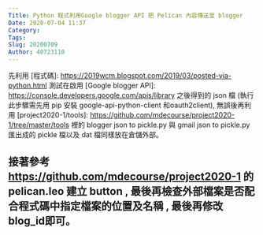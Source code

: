 ```yaml
---
Title: Python 程式利用Google blogger API 把 Pelican 內容傳送至 blogger
Date: 2020-07-04 11:37
Category: 
Tags: 
Slug: 20200709
Author: 40723110
---
```


先利用 [程式碼]: https://2019wcm.blogspot.com/2019/03/posted-via-python.html 測試在啟用 [Google blogger API]: https://console.developers.google.com/apis/library 之後得到的 json 檔 (執行此步驟需先用 pip 安裝 google-api-python-client 和oauth2client), 無誤後再利用 [project2020-1/tools]: https://github.com/mdecourse/project2020-1/tree/master/tools 裡的 blogger json to pickle.py 與 gmail json to pickle.py 匯出成的 pickle 檔以及 dat 檔同樣放在倉儲外部。

接著參考 https://github.com/mdecourse/project2020-1 的 pelican.leo 建立 button , 最後再檢查外部檔案是否配合程式碼中指定檔案的位置及名稱 , 最後再修改 blog_id即可。
---
